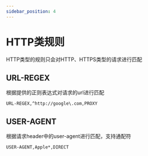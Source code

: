 ```yaml
---
sidebar_position: 4
---
```


# HTTP类规则
HTTP类型的规则只会对HTTP、HTTPS类型的请求进行匹配

## URL-REGEX
根据提供的正则表达式对请求的url进行匹配
```
URL-REGEX,^http://google\.com,PROXY
```
## USER-AGENT
根据请求header中的user-agent进行匹配，支持通配符
```
USER-AGENT,Apple*,DIRECT
```